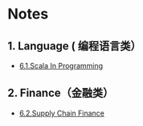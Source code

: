 # Notes

## 1. Language \( 编程语言类）

* [6.1.Scala In Programming](/reference/nodes/61-scala-in-programming.md)

## 2. Finance（金融类）

* [6.2.Supply Chain Finance](/reference/nodes/62supply-chain-finance.md)



